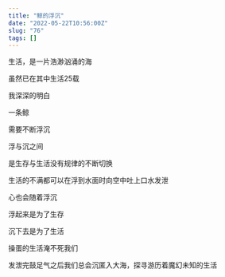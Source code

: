 ```yaml
---
title: "鲸的浮沉"
date: "2022-05-22T10:56:00Z"
slug: "76"
tags: []
---
```

生活，是一片浩渺汹涌的海



虽然已在其中生活25载



我深深的明白



一条鲸



需要不断浮沉



浮与沉之间



是生存与生活没有规律的不断切换



生活的不满都可以在浮到水面时向空中吐上口水发泄



心也会随着浮沉



浮起来是为了生存



沉下去是为了生活



操蛋的生活淹不死我们



发泄完鼓足气之后我们总会沉匿入大海，探寻游历着魔幻未知的生活
